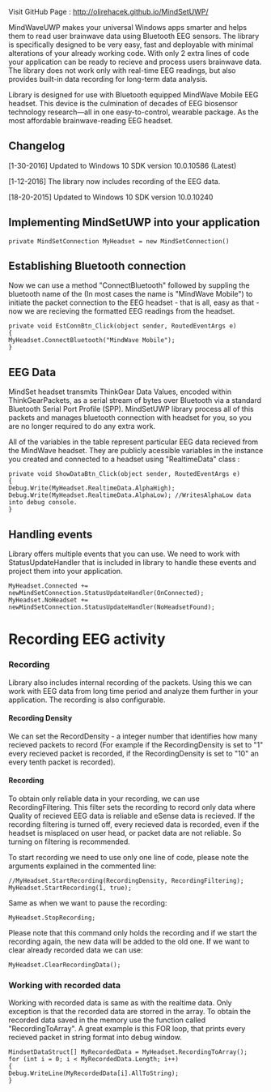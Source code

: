 Visit GitHub Page : http://olirehacek.github.io/MindSetUWP/

MindWaveUWP makes your universal Windows apps smarter and helps them to read user brainwave data using Bluetooth EEG sensors. The library is specifically designed to be very easy, fast and deployable with minimal alterations of your already working code. With only 2 extra lines of code your application can be ready to recieve and process users brainwave data. The library does not work only with real-time EEG readings, but also provides built-in data recording for long-term data analysis.

Library is designed for use with Bluetooth equipped MindWave Mobile EEG headset. This device is the culmination of decades of EEG biosensor technology research—all in one easy-to-control, wearable package. As the most affordable brainwave-reading EEG headset.

## Changelog

[1-30-2016] Updated to Windows 10 SDK version 10.0.10586 (Latest)

[1-12-2016] The library now includes recording of the EEG data.

[18-20-2015] Updated to Windows 10 SDK version 10.0.10240

## Implementing MindSetUWP into your application
```
private MindSetConnection MyHeadset = new MindSetConnection()
```

## Establishing Bluetooth connection
Now we can use a method "ConnectBluetooth" followed by suppling the bluetooth name of the (In most cases the name is "MindWave Mobile") to initiate the packet connection to the EEG headset - that is all, easy as that - now we are recieving the formatted EEG readings from the headset.
```
private void EstConnBtn_Click(object sender, RoutedEventArgs e)
{
MyHeadset.ConnectBluetooth("MindWave Mobile");
}
```

## EEG Data
MindSet headset transmits ThinkGear Data Values, encoded within ThinkGearPackets, as a serial stream of bytes over Bluetooth via a standard Bluetooth Serial Port Profile (SPP). MindSetUWP library process all of this packets and manages bluetooth connection with headset for you, so you are no longer required to do any extra work.

All of the variables in the table represent particular EEG data recieved from the MindWave headset. They are publicly acessible variables in the instance you created and connected to a headset using "RealtimeData" class :
```
private void ShowDataBtn_Click(object sender, RoutedEventArgs e)
{
Debug.Write(MyHeadset.RealtimeData.AlphaHigh); 
Debug.Write(MyHeadset.RealtimeData.AlphaLow); //WritesAlphaLow data into debug console.
}
```

## Handling events
Library offers multiple events that you can use. We need to work with StatusUpdateHandler that is included in library to handle these events and project them into your application.

```
MyHeadset.Connected += newMindSetConnection.StatusUpdateHandler(OnConnected);
MyHeadset.NoHeadset += newMindSetConnection.StatusUpdateHandler(NoHeadsetFound);
```

# Recording EEG activity

### Recording
Library also includes internal recording of the packets. Using this we can work with EEG data from long time period and analyze them further in your application. The recording is also configurable.

#### Recording Density
We can set the RecordDensity - a integer number that identifies how many recieved packets to record (For example if the RecordingDensity is set to "1" every recieved packet is recorded, if the RecordingDensity is set to "10" an every tenth packet is recorded).

#### Recording 
To obtain only reliable data in your recording, we can use RecordingFiltering. This filter sets the recording to record only data where Quality of recieved EEG data is reliable and eSense data is recieved. If the recording filtering is turned off, every recieved data is recorded, even if the headset is misplaced on user head, or packet data are not reliable. So turning on filtering is recommended.

To start recording we need to use only one line of code, please note the arguments explained in the commented line:
```
//MyHeadset.StartRecording(RecordingDensity, RecordingFiltering);
MyHeadset.StartRecording(1, true);
```

Same as when we want to pause the recording:
```
MyHeadset.StopRecording;
```

Please note that this command only holds the recording and if we start the recording again, the new data will be added to the old one. If we want to clear already recorded data we can use:
```
MyHeadset.ClearRecordingData();
```

### Working with recorded data
Working with recorded data is same as with the realtime data. Only exception is that the recorded data are storred in the array. To obtain the recorded data saved in the memory use the function called "RecordingToArray". A great example is this FOR loop, that prints every recieved packet in string format into debug window.
```
MindsetDataStruct[] MyRecordedData = MyHeadset.RecordingToArray();
for (int i = 0; i < MyRecordedData.Length; i++)
{
Debug.WriteLine(MyRecordedData[i].AllToString);
}
```
